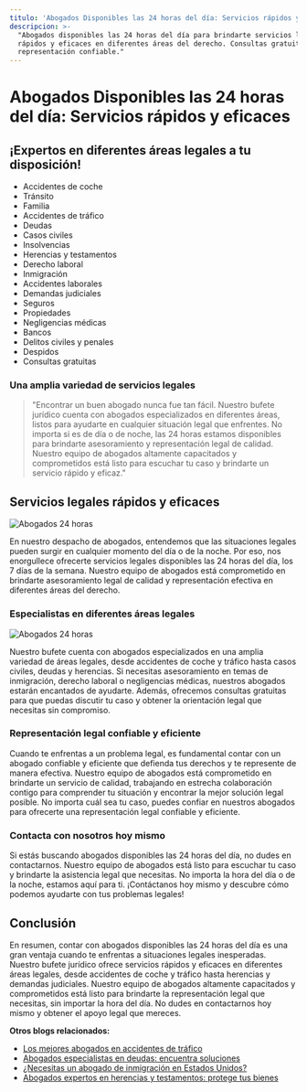```yaml
---
titulo: 'Abogados Disponibles las 24 horas del día: Servicios rápidos y eficaces'
descripcion: >-
  "Abogados disponibles las 24 horas del día para brindarte servicios legales
  rápidos y eficaces en diferentes áreas del derecho. Consultas gratuitas y
  representación confiable."
---
```


# Abogados Disponibles las 24 horas del día: Servicios rápidos y eficaces

## ¡Expertos en diferentes áreas legales a tu disposición!

- Accidentes de coche
- Tránsito
- Familia
- Accidentes de tráfico
- Deudas
- Casos civiles
- Insolvencias
- Herencias y testamentos
- Derecho laboral
- Inmigración
- Accidentes laborales
- Demandas judiciales
- Seguros
- Propiedades
- Negligencias médicas
- Bancos
- Delitos civiles y penales
- Despidos
- Consultas gratuitas

### Una amplia variedad de servicios legales

> "Encontrar un buen abogado nunca fue tan fácil. Nuestro bufete jurídico cuenta con abogados especializados en diferentes áreas, listos para ayudarte en cualquier situación legal que enfrentes. No importa si es de día o de noche, las 24 horas estamos disponibles para brindarte asesoramiento y representación legal de calidad. Nuestro equipo de abogados altamente capacitados y comprometidos está listo para escuchar tu caso y brindarte un servicio rápido y eficaz."


## Servicios legales rápidos y eficaces




![Abogados 24 horas](./img/abogados-24-horas-1.webp)




En nuestro despacho de abogados, entendemos que las situaciones legales pueden surgir en cualquier momento del día o de la noche. Por eso, nos enorgullece ofrecerte servicios legales disponibles las 24 horas del día, los 7 días de la semana. Nuestro equipo de abogados está comprometido en brindarte asesoramiento legal de calidad y representación efectiva en diferentes áreas del derecho.




### Especialistas en diferentes áreas legales




![Abogados 24 horas](./img/abogados-24-horas-2.webp)




Nuestro bufete cuenta con abogados especializados en una amplia variedad de áreas legales, desde accidentes de coche y tráfico hasta casos civiles, deudas y herencias. Si necesitas asesoramiento en temas de inmigración, derecho laboral o negligencias médicas, nuestros abogados estarán encantados de ayudarte. Además, ofrecemos consultas gratuitas para que puedas discutir tu caso y obtener la orientación legal que necesitas sin compromiso.




### Representación legal confiable y eficiente




Cuando te enfrentas a un problema legal, es fundamental contar con un abogado confiable y eficiente que defienda tus derechos y te represente de manera efectiva. Nuestro equipo de abogados está comprometido en brindarte un servicio de calidad, trabajando en estrecha colaboración contigo para comprender tu situación y encontrar la mejor solución legal posible. No importa cuál sea tu caso, puedes confiar en nuestros abogados para ofrecerte una representación legal confiable y eficiente.




### Contacta con nosotros hoy mismo




Si estás buscando abogados disponibles las 24 horas del día, no dudes en contactarnos. Nuestro equipo de abogados está listo para escuchar tu caso y brindarte la asistencia legal que necesitas. No importa la hora del día o de la noche, estamos aquí para ti. ¡Contáctanos hoy mismo y descubre cómo podemos ayudarte con tus problemas legales!




## Conclusión




En resumen, contar con abogados disponibles las 24 horas del día es una gran ventaja cuando te enfrentas a situaciones legales inesperadas. Nuestro bufete jurídico ofrece servicios rápidos y eficaces en diferentes áreas legales, desde accidentes de coche y tráfico hasta herencias y demandas judiciales. Nuestro equipo de abogados altamente capacitados y comprometidos está listo para brindarte la representación legal que necesitas, sin importar la hora del día. No dudes en contactarnos hoy mismo y obtener el apoyo legal que mereces.




**Otros blogs relacionados:**

- [Los mejores abogados en accidentes de tráfico](los-mejores-abogados-en-accidentes-de-trafico)
- [Abogados especialistas en deudas: encuentra soluciones](abogados-especialistas-en-deudas)
- [¿Necesitas un abogado de inmigración en Estados Unidos?](abogado-de-inmigracion-usa)
- [Abogados expertos en herencias y testamentos: protege tus bienes](abogados-expertos-en-herencias-y-testamentos)

